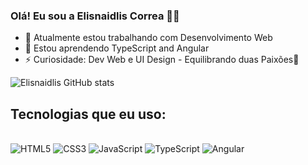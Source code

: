 ### Olá! Eu sou a Elisnaidlis Correa 🖐🏽

- 🔭 Atualmente estou trabalhando com Desenvolvimento Web
- 🌱 Estou aprendendo TypeScript and Angular
- ⚡ Curiosidade: Dev Web e UI Design - Equilibrando duas Paixões💜


![Elisnaidlis GitHub stats](https://github-readme-stats.vercel.app/api?username=elisnaidlis&show_icons=true&theme=tokyonight)

## Tecnologias que eu uso:

<div style="disply: inline_block"><br/>
    <img align:"center" alt="HTML5" src="https://img.shields.io/badge/HTML5-E34F26?style=for-the-badge&logo=html5&logoColor=white"/>
    <img align:"center" alt="CSS3" src="https://img.shields.io/badge/CSS3-1572B6?style=for-the-badge&logo=css3&logoColor=white"/>
    <img align:"center" alt="JavaScript" src="https://img.shields.io/badge/JavaScript-F7DF1E?style=for-the-badge&logo=javascript&logoColor=black"/>
    <img align:"center" alt="TypeScript" src="https://img.shields.io/badge/TypeScript-007ACC?style=for-the-badge&logo=typescript&logoColor=white"/>
    <img align:"center" alt="Angular" src="https://img.shields.io/badge/Angular-DD0031?style=for-the-badge&logo=angular&logoColor=white"/>
</div>
